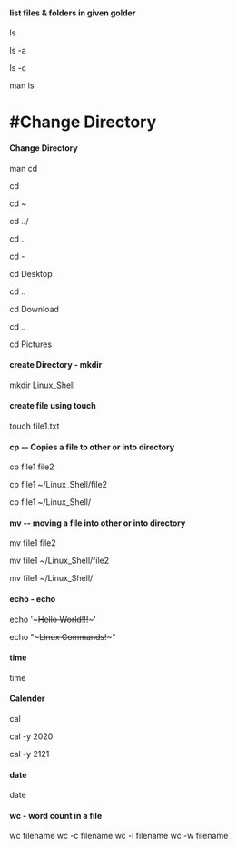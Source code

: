  #### list files & folders in given golder


ls

ls -a

ls -c

man ls



#Change Directory
=======
#### Change Directory


man cd

cd

cd ~

cd ../

cd .

cd -

cd Desktop

cd ..

cd Download

cd ..

cd Pictures

#### create Directory - mkdir

mkdir Linux_Shell

#### create file using touch

touch file1.txt


#### cp --	Copies a file to other or into directory

cp file1 file2

cp file1 ~/Linux_Shell/file2

cp file1 ~/Linux_Shell/



#### mv --	moving a file into other or into directory

mv file1 file2

mv file1 ~/Linux_Shell/file2

mv file1 ~/Linux_Shell/


#### echo - echo

echo '~~~Hello World!!!~~~'

echo "~~~Linux Commands!~~~"


#### time

time

#### Calender

cal

cal -y 2020

cal -y 2121

#### date

date


#### wc - word count in a file

wc filename
wc -c filename
wc -l filename
wc -w filename
